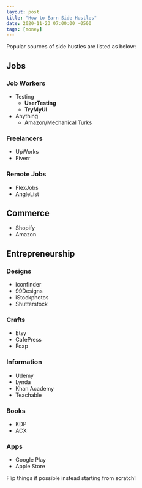```yaml
---
layout: post
title: "How to Earn Side Hustles"
date: 2020-11-23 07:00:00 -0500
tags: [money]
---
```


Popular sources of side hustles are listed as below:

## Jobs

### Job Workers

- Testing
  - **UserTesting**
  - **TryMyUI**
- Anything
  - Amazon/Mechanical Turks

### Freelancers

- UpWorks
- Fiverr

### Remote Jobs

- FlexJobs
- AngleList

## Commerce

- Shopify
- Amazon

## Entrepreneurship

### Designs

- iconfinder
- 99Designs
- iStockphotos
- Shutterstock

### Crafts

- Etsy
- CafePress
- Foap

### Information

- Udemy
- Lynda
- Khan Academy
- Teachable

### Books

- KDP
- ACX

### Apps

- Google Play
- Apple Store

Flip things if possible instead starting from scratch!

[#fda4dd]: https://www.entrepreneur.com/article/293954
[#96fe6f]: https://www.sidehustlenation.com/ideas/
